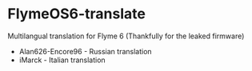 # FlymeOS6-translate
Multilangual translation for Flyme 6 (Thankfully for the leaked firmware)

- Alan626-Encore96 - Russian translation
- iMarck - Italian translation
